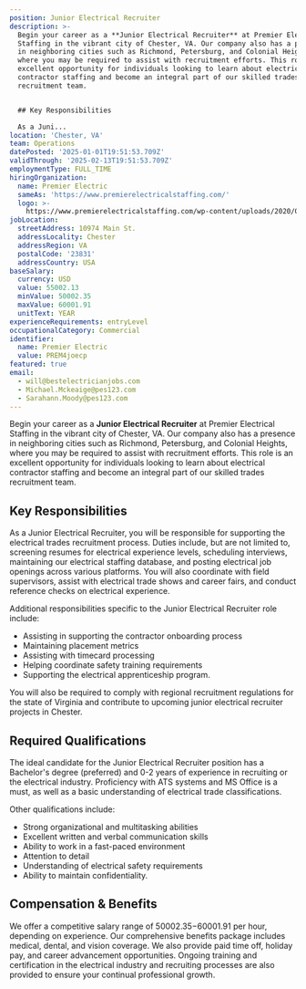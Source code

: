 ```yaml
---
position: Junior Electrical Recruiter
description: >-
  Begin your career as a **Junior Electrical Recruiter** at Premier Electrical
  Staffing in the vibrant city of Chester, VA. Our company also has a presence
  in neighboring cities such as Richmond, Petersburg, and Colonial Heights,
  where you may be required to assist with recruitment efforts. This role is an
  excellent opportunity for individuals looking to learn about electrical
  contractor staffing and become an integral part of our skilled trades
  recruitment team.


  ## Key Responsibilities

  As a Juni...
location: 'Chester, VA'
team: Operations
datePosted: '2025-01-01T19:51:53.709Z'
validThrough: '2025-02-13T19:51:53.709Z'
employmentType: FULL_TIME
hiringOrganization:
  name: Premier Electric
  sameAs: 'https://www.premierelectricalstaffing.com/'
  logo: >-
    https://www.premierelectricalstaffing.com/wp-content/uploads/2020/05/Premier-Electrical-Staffing-logo.png
jobLocation:
  streetAddress: 10974 Main St.
  addressLocality: Chester
  addressRegion: VA
  postalCode: '23831'
  addressCountry: USA
baseSalary:
  currency: USD
  value: 55002.13
  minValue: 50002.35
  maxValue: 60001.91
  unitText: YEAR
experienceRequirements: entryLevel
occupationalCategory: Commercial
identifier:
  name: Premier Electric
  value: PREM4joecp
featured: true
email:
  - will@bestelectricianjobs.com
  - Michael.Mckeaige@pes123.com
  - Sarahann.Moody@pes123.com
---
```




Begin your career as a **Junior Electrical Recruiter** at Premier Electrical Staffing in the vibrant city of Chester, VA. Our company also has a presence in neighboring cities such as Richmond, Petersburg, and Colonial Heights, where you may be required to assist with recruitment efforts. This role is an excellent opportunity for individuals looking to learn about electrical contractor staffing and become an integral part of our skilled trades recruitment team.

## Key Responsibilities
As a Junior Electrical Recruiter, you will be responsible for supporting the electrical trades recruitment process. Duties include, but are not limited to, screening resumes for electrical experience levels, scheduling interviews, maintaining our electrical staffing database, and posting electrical job openings across various platforms. You will also coordinate with field supervisors, assist with electrical trade shows and career fairs, and conduct reference checks on electrical experience. 

Additional responsibilities specific to the Junior Electrical Recruiter role include:

- Assisting in supporting the contractor onboarding process
- Maintaining placement metrics
- Assisting with timecard processing
- Helping coordinate safety training requirements
- Supporting the electrical apprenticeship program.

You will also be required to comply with regional recruitment regulations for the state of Virginia and contribute to upcoming junior electrical recruiter projects in Chester.

## Required Qualifications
The ideal candidate for the Junior Electrical Recruiter position has a Bachelor's degree (preferred) and 0-2 years of experience in recruiting or the electrical industry. Proficiency with ATS systems and MS Office is a must, as well as a basic understanding of electrical trade classifications. 

Other qualifications include:

- Strong organizational and multitasking abilities
- Excellent written and verbal communication skills
- Ability to work in a fast-paced environment
- Attention to detail
- Understanding of electrical safety requirements
- Ability to maintain confidentiality.

## Compensation & Benefits
We offer a competitive salary range of $50002.35-$60001.91 per hour, depending on experience. Our comprehensive benefits package includes medical, dental, and vision coverage. We also provide paid time off, holiday pay, and career advancement opportunities. Ongoing training and certification in the electrical industry and recruiting processes are also provided to ensure your continual professional growth.